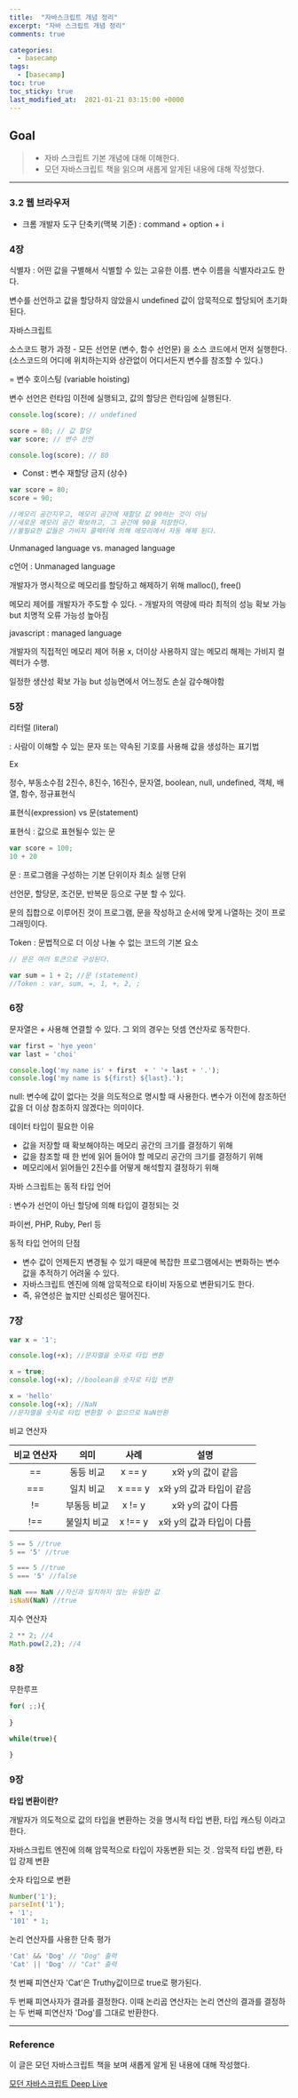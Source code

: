 ```yaml
---
title:  "자바스크립트 개념 정리"
excerpt: "자바 스크립트 개념 정리"
comments: true

categories:
  - basecamp
tags: 
  - [basecamp]
toc: true
toc_sticky: true
last_modified_at:  2021-01-21 03:15:00 +0000
---
```


## Goal

> - 자바 스크립트 기본 개념에 대해 이해한다. 
> - 모던 자바스크립트 책을 읽으며 새롭게 알게된 내용에 대해 작성했다.

---

### 3.2 웹 브라우저

- 크롬 개발자 도구 단축키(맥북 기준) : command + option + i



### 4장

식별자 : 어떤 값을 구별해서 식별할 수 있는 고유한 이름. 변수 이름을 식별자라고도 한다. 

변수를 선언하고 값을 할당하지 않았을시 undefined 값이 암묵적으로 할당되어 초기화된다. 



자바스크립트 

소스코드 평가 과정 - 모든 선언문 (변수, 함수 선언문) 을 소스 코드에서 먼저 실행한다. (소스코드의 어디에 위치하는지와 상관없이 어디서든지 변수를 참조할 수 있다.)

= 변수 호이스팅 (variable hoisting)

변수 선언은 런타임 이전에 실행되고, 값의 할당은 런타임에 실행된다. 

```javascript
console.log(score); // undefined

score = 80; // 값 할당
var score; // 변수 선언

console.log(score); // 80
```



- Const : 변수 재할당 금지 (상수)

```javascript
var score = 80;
score = 90;

//메모리 공간지우고, 메모리 공간에 재할당 값 90하는 것이 아님
//새로운 메모리 공간 확보하고, 그 공간에 90을 저장한다. 
//불필요한 값들은 가비지 콜렉터에 의해 메모리에서 자동 해제 된다. 
```

Unmanaged language vs. managed language

c언어 : Unmanaged language

개발자가 명시적으로 메모리를 할당하고 해제하기 위해 malloc(), free()

메모리 제어를 개발자가 주도할 수 있다. - 개발자의 역량에 따라 최적의 성능 확보 가능 but 치명적 오류 가능성 높아짐



javascript : managed language

개발자의 직접적인 메모리 제어 허용 x, 더이상 사용하지 않는 메모리 해제는 가비지 컬렉터가 수행.

일정한 생산성 확보 가능 but 성능면에서 어느정도 손실 감수해야함 



### 5장

리터럴 (literal)

: 사람이 이해할 수 있는 문자 또는 약속된 기호를 사용해 값을 생성하는 표기법

Ex

정수, 부동소수점 2진수, 8진수, 16진수, 문자열, boolean, null, undefined, 객체, 배열, 함수, 정규표현식 



표현식(expression) vs 문(statement)

표현식 : 값으로 표현될수 있는 문 

```javascript
var score = 100;
10 + 20

```

문 : 프로그램을 구성하는 기본 단위이자 최소 실행 단위 

선언문, 할당문, 조건문, 반복문 등으로 구분 할 수 있다. 

문의 집합으로 이루어진 것이 프로그램, 문을 작성하고 순서에 맞게 나열하는 것이 프로그래밍이다. 



Token : 문법적으로 더 이상 나눌 수 없는 코드의 기본 요소  

```javascript
// 문은 여러 토큰으로 구성된다.

var sum = 1 + 2; //문 (statement)
//Token : var, sum, =, 1, +, 2, ; 

```



### 6장

문자열은 + 사용해 연결할 수 있다. 그 외의 경우는 덧셈 연산자로 동작한다.  

```javascript
var first = 'hye yeon'
var last = 'choi'

console.log('my name is' + first  + ' '+ last + '.');
console.log('my name is ${first} ${last}.');
```



null: 변수에 값이 없다는 것을 의도적으로 명시할 때 사용한다. 변수가 이전에  참조하던 값을 더 이상 참조하지 않겠다는 의미이다.  



데이터 타입이 필요한 이유

- 값을 저장할 때 확보해야하는 메모리 공간의 크기를 결정하기 위해 
- 값을 참조할 때 한 번에 읽어 들어야 할 메모리 공간의 크기를 결정하기 위해
- 메모리에서 읽어들인 2진수를 어떻게 해석할지 결정하기 위해                                        



자바 스크립트는 동적 타입 언어

: 변수가 선언이 아닌 할당에 의해 타입이 결정되는 것 

파이썬, PHP, Ruby, Perl 등



동적 타입 언어의 단점 

- 변수 값이 언제든지 변경될 수 있기 때문에 복잡한 프로그램에서는 변화하는 변수 값을 추적하기 어려울 수 있다.  
- 자바스크립트 엔진에 의해 암묵적으로 타이비 자동으로 변환되기도 한다. 
- 즉, 유연성은 높지만 신뢰성은 떨어진다. 



### 7장

```javascript
var x = '1';

console.log(+x); //문자열을 숫자로 타입 변환

x = true;
console.log(+x); //boolean을 숫자로 타입 변환

x = 'hello'
console.log(+x); //NaN
//문자열을 숫자로 타입 변환할 수 없으므로 NaN반환 
```



비교 연산자

| 비교 연산자 |    의미     |  사례   |           설명           |
| :---------: | :---------: | :-----: | :----------------------: |
|     ==      |  동등 비교  | x == y  |    x와 y의 값이 같음     |
|     ===     |  일치 비교  | x === y | x와 y의 값과 타입이 같음 |
|     !=      | 부동등 비교 | x != y  |    x와 y의 값이 다름     |
|     !==     | 불일치 비교 | x !== y | x와 y의 값과 타입이 다름 |

```javascript
5 == 5 //true
5 == '5' //true

5 === 5 //true
5 === '5' //false

NaN === NaN //자신과 일치하지 않는 유일한 값
isNaN(NaN) //true
```



지수 연산자

```javascript
2 ** 2; //4
Math.pow(2,2); //4
```



### 8장

무한루프

```javascript
for( ;;){
  
}

while(true){
  
}
```



### 9장

**타입 변환이란?**

개발자가 의도적으로 값의 타입을 변환하는 것을 명시적 타입 변환, 타입 캐스팅 이라고 한다. 

자바스크립트 엔진에 의해 암묵적으로 타입이 자동변환 되는 것 . 암묵적 타입 변환, 타입 강제 변환



숫자 타입으로 변환

```javascript
Number('1');
parseInt('1');
+ '1';
'101' * 1;
```

논리 연산자를 사용한 단축 평가

```javascript
'Cat' && 'Dog' // "Dog" 출력
'Cat' || 'Dog' // "Cat" 출력
```

첫 번째 피연산자 'Cat'은 Truthy값이므로 true로 평가된다.

두 번째 피연사자가 결과를 결정한다. 이때 논리곱 연산자는 논리 연산의 결과를 결정하는 두 번째 피연산자 'Dog'를 그대로 반환한다. 



---

### Reference

이 글은 모던 자바스크립트 책을 보며 새롭게 알게 된 내용에 대해 작성했다.

[모던 자바스크립트 Deep Live](http://www.yes24.com/Product/Goods/92742567)





